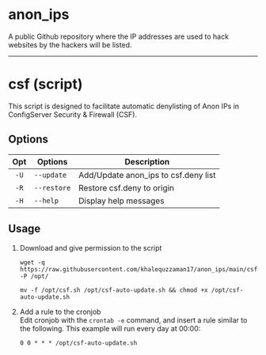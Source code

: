 # anon_ips
A public Github repository where the IP addresses are used to hack websites by the hackers will be listed.

---

# csf (script)
This script is designed to facilitate automatic denylisting of Anon IPs in ConfigServer Security & Firewall (CSF).

## Options
|  Opt  |    Options    | Description|
| :---: | ---------  | ---  |
| `-U` |`--update`|   Add/Update anon_ips to csf.deny list|
| `-R` |`--restore`|   Restore csf.deny to origin|
| `-H` |`--help`  |   Display help messages|

## Usage
1. Download and give permission to the script
    ```
    wget -q https://raw.githubusercontent.com/khalequzzaman17/anon_ips/main/csf.sh -P /opt/
    ```
    ```
    mv -f /opt/csf.sh /opt/csf-auto-update.sh && chmod +x /opt/csf-auto-update.sh
    ```

2. Add a rule to the cronjob \
Edit cronjob with the `crontab -e` command, and insert a rule similar to the following. This example will run every day at 00:00:

    ```
    0 0 * * * /opt/csf-auto-update.sh
    ```
